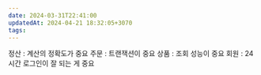 ```yaml
---
date: 2024-03-31T22:41:00
updatedAt: 2024-04-21 18:32:05+3070
tags: 
---
```

정산 : 계산의 정확도가 중요
주문 : 트랜잭션이 중요
상품 : 조회 성능이 중요
회원 : 24시간 로그인이 잘 되는 게 중요